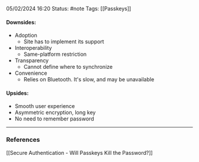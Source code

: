 05/02/2024 16:20
Status: #note
Tags: [[Passkeys]]

#### Downsides:
- Adoption
	- Site has to implement its support
- Interoperability
	- Same-platform restriction
- Transparency
	- Cannot define where to synchronize
- Convenience
	- Relies on Bluetooth. It's slow, and may be unavailable

#### Upsides:
- Smooth user experience
- Asymmetric encryption, long key
- No need to remember password


---
### References
[[Secure Authentication - Will Passkeys Kill the Password?]]


